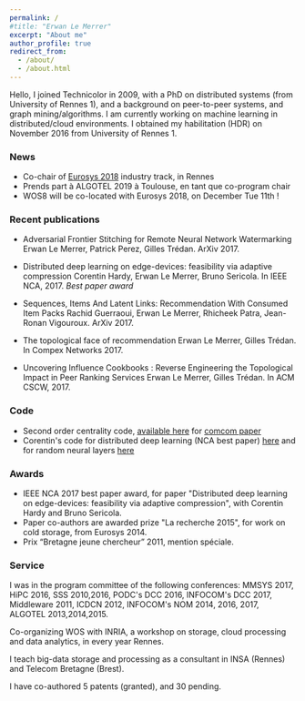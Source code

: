 ```yaml
---
permalink: /
#title: "Erwan Le Merrer"
excerpt: "About me"
author_profile: true
redirect_from: 
  - /about/
  - /about.html
---
```

Hello,
I joined Technicolor in 2009, with a PhD on distributed systems (from University of Rennes 1), and a background on peer-to-peer systems, and graph mining/algorithms. I am currently working on machine learning in distributed/cloud environments. I obtained my habilitation (HDR) on November 2016 from University of Rennes 1.

### News
* Co-chair of [Eurosys 2018](http://2018.middleware-conference.org/) industry track, in Rennes
* Prends part à ALGOTEL 2019 à Toulouse, en tant que co-program chair
* WOS8 will be co-located with Eurosys 2018, on December Tue 11th !

### Recent publications
* Adversarial Frontier Stitching for Remote Neural Network Watermarking
Erwan Le Merrer, Patrick Perez, Gilles Trédan.
ArXiv 2017.

* Distributed deep learning on edge-devices: feasibility via adaptive compression
Corentin Hardy, Erwan Le Merrer, Bruno Sericola.
In IEEE NCA, 2017. _Best paper award_

* Sequences, Items And Latent Links: Recommendation With Consumed Item Packs
Rachid Guerraoui, Erwan Le Merrer, Rhicheek Patra, Jean-Ronan Vigouroux.
ArXiv 2017.

* The topological face of recommendation
Erwan Le Merrer, Gilles Trédan.
In Compex Networks 2017.

* Uncovering Influence Cookbooks : Reverse Engineering the Topological Impact in Peer Ranking Services
Erwan Le Merrer, Gilles Trédan.
In ACM CSCW, 2017.

### Code

* Second order centrality code, [available here](https://github.com/erwanlemerrer/second-order-centrality) for [comcom paper](http://homepages.laas.fr/gtredan/pdf/SOC_COMCOM2010.pdf)
* Corentin's code for distributed deep learning (NCA best paper) [here](https://github.com/Hardy-c/AdaComp) and for random neural layers [here](https://github.com/Hardy-c/DNN-with-RNL)

### Awards

* IEEE NCA 2017 best paper award, for paper "Distributed deep learning on edge-devices: feasibility via adaptive compression", with Corentin Hardy and Bruno Sericola.
* Paper co-authors are awarded prize "La recherche 2015", for work on cold storage, from Eurosys 2014.
* Prix “Bretagne jeune chercheur” 2011, mention spéciale.

### Service

I was in the program committee of the following conferences: MMSYS 2017, HiPC 2016, SSS 2010,2016, PODC's DCC 2016, INFOCOM's DCC 2017, Middleware 2011, ICDCN 2012, INFOCOM's NOM 2014, 2016, 2017, ALGOTEL 2013,2014,2015.

Co-organizing WOS with INRIA, a workshop on storage, cloud processing and data analytics, in every year Rennes.

I teach big-data storage and processing as a consultant in INSA (Rennes) and Telecom Bretagne (Brest).

I have co-authored 5 patents (granted), and 30 pending.


